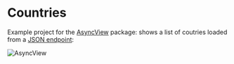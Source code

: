 # Countries

Example project for the [AsyncView](https://github.com/ralfebert/AsyncView) package: shows a list of coutries loaded from a [JSON endpoint](https://www.ralfebert.de/examples/v3/countries.json):

![AsyncView](https://cdn.ralfebert.de/asyncview_states-3aba8003.png)
